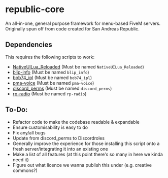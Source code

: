 # republic-core
An all-in-one, general purpose framework for menu-based FiveM servers. Originally spun off from code created for San Andreas Republic.

## Dependencies
This requires the following scripts to work:
- [NativeUILua_Reloaded](https://github.com/sdiaz/NativeUILua_Reloaded) (Must be named `NativeUILua_Reloaded`)
- [blip-info](https://github.com/glitchdetector/fivem-blip-info) (Must be named `blip_info`)
- [bob74_ipl](https://github.com/Bob74/bob74_ipl) (Must be named `bob74_ipl`)
- [pma-voice](https://github.com/AvarianKnight/pma-voice) (Must be named `pma-voice`)
- [discord_perms](https://github.com/logan-mcgee/discord_perms) (Must be named `discord_perms`)
- [rp-radio](https://github.com/AvarianKnight/rp-radio) (Must be named `rp-radio`)

## To-Do:
- Refactor code to make the codebase readable & expandable
- Ensure customisability is easy to do
- Fix any/all bugs
- Update from discord_perms to Discordroles
- Generally improve the experience for those installing this script onto a fresh server/integrating it into an existing one
- Make a list of all features (at this point there's so many in here we kinda need it)
- Figure out what licence we wanna publish this under (e.g. creative commons?)
